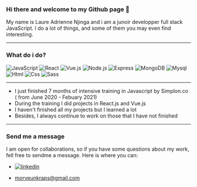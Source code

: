 ### Hi there and welcome to my Github page 👋


My name is Laure Adrienne Njinga and i am a junoir developper full stack JavaScript. I do a lot of things, and some of them you may even find interesting.

---

### What do i do?

<p>
<img alt="JavaScript" src="https://img.shields.io/badge/javascript-F7DF1E?logo=javascript&logoColor=black&style=flat"/>
<img alt="React" src="https://img.shields.io/badge/react-61DAFB?logo=react&logoColor=white&style=flat"/>
<img alt="Vue.js" src="https://img.shields.io/badge/vue-4FC08D?logo=vue.js&logoColor=white&style=flat"/>
<img alt="Node.js" src="https://img.shields.io/badge/node-339933?logo=node.js&logoColor=white&style=flat"/>
<img alt="Express" src="https://img.shields.io/badge/express.js-lightgrey?logo=express.js&logoColor=white&style=flat"/>
<img alt="MongoDB" src="https://img.shields.io/badge/MongoDB-47A248?logo=mongodb&logoColor=white&style=flat"/>
<img alt="Mysql" src="https://img.shields.io/badge/Mysql-4479A1?logo=mysql&logoColor=white&style=flat"/>
<img alt="Html" src="https://img.shields.io/badge/html-E34F26?logo=html5&logoColor=white&style=flat"/>
<img alt="Css" src="https://img.shields.io/badge/css-1572B6?logo=css3&logoColor=white&style=flat"/>
<img alt="Sass" src="https://img.shields.io/badge/sass-CC6699?logo=sass&logoColor=white&style=flat"/>
</p>

---

- I just finished 7 months of intensive training in Javascript by Simplon.co ( from June 2020 - Febuary 2021)
- During the training I did projects in React.js and Vue.js
- I haven't finished all my projects but I learned a lot
- Besides, I always continue to work on those that I have not finished

---

### Send me a message 

I am open for collaborations, so if you have some questions about my work, fell free to sendme a message. Here is where you can:

*  <a href="https://linkedin.com/in/laure-adrienne-njinga">
    <img alt="linkedin" src="https://img.shields.io/badge/linkedin-blue?logo=linkedin"/>
  </a>
 
* morveunkraps@gmail.com


